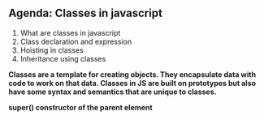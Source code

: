 ## Agenda: Classes in javascript
1. What are classes in javascript
2. Class declaration and expression
3. Hoisting in classes
4. Inheritance using classes

<b> Classes are a template for creating objects. They encapsulate data with code to work on that data. Classes in JS are built on prototypes but also have some syntax and semantics that are unique to classes.

super() constructor of the parent element